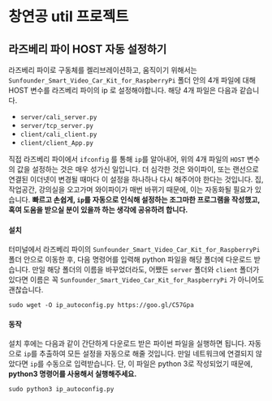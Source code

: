 창연공 util 프로젝트
=====================

라즈베리 파이 HOST 자동 설정하기
---------------------------
라즈베리 파이로 구동체를 켈리브레이션하고, 움직이기 위해서는 `Sunfounder_Smart_Video_Car_Kit_for_RaspberryPi` 폴더 안의 4개 파일에 대해 HOST 변수를 라즈베리 파이의 ip 로 설정해야합니다. 해당 4개 파일은 다음과 같습니다.

* `server/cali_server.py`
* `server/tcp_server.py`
* `client/cali_client.py`
* `client/client_App.py`

직접 라즈베리 파이에서 `ifconfig` 를 통해 `ip`를 알아내어, 위의 4개 파일의 `HOST` 변수의 값을 설정하는 것은 매우 성가신 일입니다. 더 심각한 것은 와이파이, 또는 랜선으로 연결된 이더넷이 변경될 때마다 이 설정을 하나하나 다시 해주어야 한다는 것입니다. 집, 작업공간, 강의실을 오고가며 와이파이가 매번 바뀌기 때문에, 이는 자동화될 필요가 있습니다. **빠르고 손쉽게, `ip`를 자동으로 인식해 설정하는 조그마한 프로그램을 작성했고, 혹여 도움을 받으실 분이 있을까 하는 생각에 공유하려 합니다.**

#### 설치
터미널에서 라즈베리 파이의 `Sunfounder_Smart_Video_Car_Kit_for_RaspberryPi` 폴더 안으로 이동한 후, 다음 명령어를 입력해 python 파일을 해당 폴더에 다운로드 받습니다. 만일 해당 폴더의 이름을 바꾸었더라도, 어쨌든 `server` 폴더와 `client` 폴더가 있다면 이름은 꼭 `Sunfounder_Smart_Video_Car_Kit_for_RaspberryPi` 가 아니어도 괜찮습니다.
```shell
sudo wget -O ip_autoconfig.py https://goo.gl/C57Gpa
```

#### 동작
설치 후에는 다음과 같이 간단하게 다운로드 받은 파이썬 파일을 실행하면 됩니다. 자동으로 `ip`를 추출하여 모든 설정을 자동으로 해줄 것입니다. 만일 네트워크에 연결되지 않았다면 `ip`를 수동으로 입력받습니다. 단, 이 파일은 python 3로 작성되었기 때문에, **python3 명령어를 사용해서 실행해주세요.**
```shell
sudo python3 ip_autoconfig.py
```
